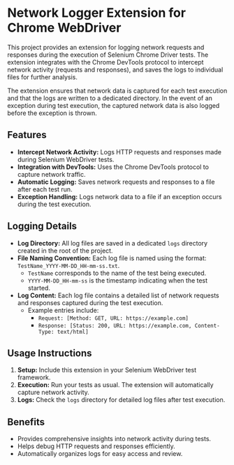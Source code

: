 # Network Logger Extension for Chrome WebDriver

This project provides an extension for logging network requests and responses during the execution of Selenium Chrome Driver tests. The extension integrates with the Chrome DevTools protocol to intercept network activity (requests and responses), and saves the logs to individual files for further analysis.

The extension ensures that network data is captured for each test execution and that the logs are written to a dedicated directory. In the event of an exception during test execution, the captured network data is also logged before the exception is thrown.

## Features

- **Intercept Network Activity:** Logs HTTP requests and responses made during Selenium WebDriver tests.
- **Integration with DevTools:** Uses the Chrome DevTools protocol to capture network traffic.
- **Automatic Logging:** Saves network requests and responses to a file after each test run.
- **Exception Handling:** Logs network data to a file if an exception occurs during the test execution.

## Logging Details

- **Log Directory:** All log files are saved in a dedicated `logs` directory created in the root of the project.
- **File Naming Convention:** Each log file is named using the format: `TestName_YYYY-MM-DD_HH-mm-ss.txt`.
  - `TestName` corresponds to the name of the test being executed.
  - `YYYY-MM-DD_HH-mm-ss` is the timestamp indicating when the test started.
- **Log Content:** Each log file contains a detailed list of network requests and responses captured during the test execution.
  - Example entries include:
    - `Request: [Method: GET, URL: https://example.com]`
    - `Response: [Status: 200, URL: https://example.com, Content-Type: text/html]`

## Usage Instructions

1. **Setup:** Include this extension in your Selenium WebDriver test framework.
2. **Execution:** Run your tests as usual. The extension will automatically capture network activity.
3. **Logs:** Check the `logs` directory for detailed log files after test execution.

## Benefits

- Provides comprehensive insights into network activity during tests.
- Helps debug HTTP requests and responses efficiently.
- Automatically organizes logs for easy access and review.
